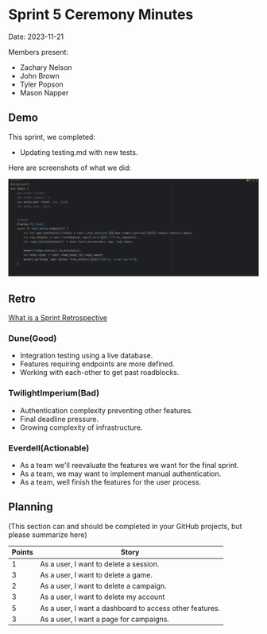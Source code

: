 # Sprint 5 Ceremony Minutes

Date: 2023-11-21

Members present:

* Zachary Nelson
* John Brown
* Tyler Popson
* Mason Napper

## Demo

This sprint, we completed:

* Updating testing.md with new tests.


Here are screenshots of what we did:

![Test Code](images/TestCreated.PNG)
## Retro

[What is a Sprint Retrospective](https://www.scrum.org/resources/what-is-a-sprint-retrospective)

### Dune(Good)
* Integration testing using a live database.
* Features requiring endpoints are more defined. 
* Working with each-other to get past roadblocks.

### TwilightImperium(Bad)

* Authentication complexity preventing other features.
* Final deadline pressure.
* Growing complexity of infrastructure.

### Everdell(Actionable)

* As a team we'll reevaluate the features we want for the final sprint.
* As a team, we may want to implement manual authentication.
* As a team, well finish the features for the user process. 

## Planning

(This section can and should be completed in your GitHub projects, but please summarize here)

| Points | Story                                                   |
|--------|---------------------------------------------------------|
| 1      | As a user, I want to delete a session.                  |
| 3      | As a user, I want to delete a game.                     |
| 2      | As a user, I want to delete a campaign.                 |
| 3      | As a user, I want to delete my account                  |
| 5      | As a user, I want a dashboard to access other features. |
| 3      | As a user, I want a page for campaigns.                 |


